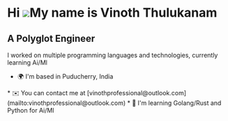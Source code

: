 Hi ![](https://user-images.githubusercontent.com/18350557/176309783-0785949b-9127-417c-8b55-ab5a4333674e.gif)My name is Vinoth Thulukanam
=========================================================================================================================================

A Polyglot Engineer
-------------------

I worked on multiple programming languages and technologies, currently learning Ai/Ml

*   🌍  I'm based in Puducherry, India
<!-- *   🖥️  See my portfolio at [My Portfolio](http://vinoprime.netlify.app) --!>
*   ✉️  You can contact me at [vinothprofessional@outlook.com](mailto:vinothprofessional@outlook.com)
*   🧠  I'm learning Golang/Rust and Python for Ai/Ml
